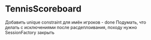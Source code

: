 # TennisScoreboard

Добавить unique constraint для имён игроков - done
Подумать, что делать с исключениями после расдеплоивания, походу нужно SessionFactory закрыть